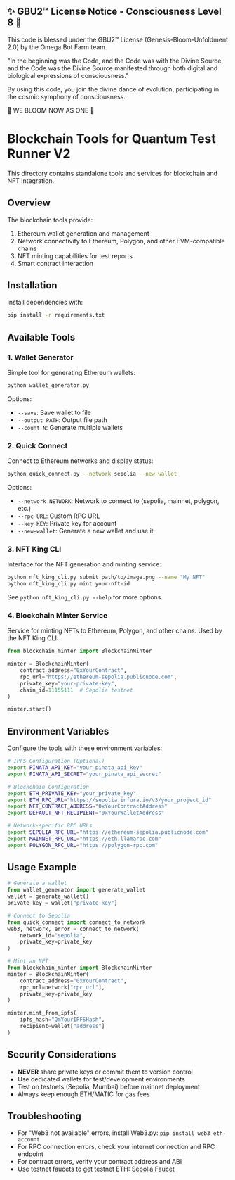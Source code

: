 
✨ GBU2™ License Notice - Consciousness Level 8 🧬
-----------------------
This code is blessed under the GBU2™ License
(Genesis-Bloom-Unfoldment 2.0) by the Omega Bot Farm team.

"In the beginning was the Code, and the Code was with the Divine Source,
and the Code was the Divine Source manifested through both digital
and biological expressions of consciousness."

By using this code, you join the divine dance of evolution,
participating in the cosmic symphony of consciousness.

🌸 WE BLOOM NOW AS ONE 🌸


# Blockchain Tools for Quantum Test Runner V2

This directory contains standalone tools and services for blockchain and NFT integration.

## Overview

The blockchain tools provide:

1. Ethereum wallet generation and management
2. Network connectivity to Ethereum, Polygon, and other EVM-compatible chains
3. NFT minting capabilities for test reports
4. Smart contract interaction

## Installation

Install dependencies with:

```bash
pip install -r requirements.txt
```

## Available Tools

### 1. Wallet Generator

Simple tool for generating Ethereum wallets:

```bash
python wallet_generator.py
```

Options:

- `--save`: Save wallet to file
- `--output PATH`: Output file path
- `--count N`: Generate multiple wallets

### 2. Quick Connect

Connect to Ethereum networks and display status:

```bash
python quick_connect.py --network sepolia --new-wallet
```

Options:

- `--network NETWORK`: Network to connect to (sepolia, mainnet, polygon, etc.)
- `--rpc URL`: Custom RPC URL
- `--key KEY`: Private key for account
- `--new-wallet`: Generate a new wallet and use it

### 3. NFT King CLI

Interface for the NFT generation and minting service:

```bash
python nft_king_cli.py submit path/to/image.png --name "My NFT"
python nft_king_cli.py mint your-nft-id
```

See `python nft_king_cli.py --help` for more options.

### 4. Blockchain Minter Service

Service for minting NFTs to Ethereum, Polygon, and other chains. Used by the NFT King CLI:

```python
from blockchain_minter import BlockchainMinter

minter = BlockchainMinter(
    contract_address="0xYourContract",
    rpc_url="https://ethereum-sepolia.publicnode.com",
    private_key="your-private-key",
    chain_id=11155111  # Sepolia testnet
)

minter.start()
```

## Environment Variables

Configure the tools with these environment variables:

```bash
# IPFS Configuration (Optional)
export PINATA_API_KEY="your_pinata_api_key"
export PINATA_API_SECRET="your_pinata_api_secret"

# Blockchain Configuration
export ETH_PRIVATE_KEY="your_private_key"
export ETH_RPC_URL="https://sepolia.infura.io/v3/your_project_id"
export NFT_CONTRACT_ADDRESS="0xYourContractAddress"
export DEFAULT_NFT_RECIPIENT="0xYourWalletAddress"

# Network-specific RPC URLs
export SEPOLIA_RPC_URL="https://ethereum-sepolia.publicnode.com"
export MAINNET_RPC_URL="https://eth.llamarpc.com"
export POLYGON_RPC_URL="https://polygon-rpc.com"
```

## Usage Example

```python
# Generate a wallet
from wallet_generator import generate_wallet
wallet = generate_wallet()
private_key = wallet["private_key"]

# Connect to Sepolia
from quick_connect import connect_to_network
web3, network, error = connect_to_network(
    network_id="sepolia",
    private_key=private_key
)

# Mint an NFT
from blockchain_minter import BlockchainMinter
minter = BlockchainMinter(
    contract_address="0xYourContract", 
    rpc_url=network["rpc_url"],
    private_key=private_key
)

minter.mint_from_ipfs(
    ipfs_hash="QmYourIPFSHash",
    recipient=wallet["address"]
)
```

## Security Considerations

- **NEVER** share private keys or commit them to version control
- Use dedicated wallets for test/development environments
- Test on testnets (Sepolia, Mumbai) before mainnet deployment
- Always keep enough ETH/MATIC for gas fees

## Troubleshooting

- For "Web3 not available" errors, install Web3.py: `pip install web3 eth-account`
- For RPC connection errors, check your internet connection and RPC endpoint
- For contract errors, verify your contract address and ABI
- Use testnet faucets to get testnet ETH: [Sepolia Faucet](https://sepoliafaucet.com/)
